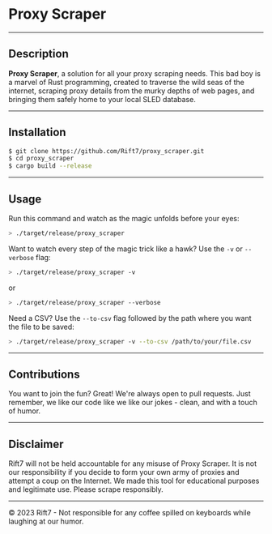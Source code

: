 # Proxy Scraper

---

## Description

**Proxy Scraper**, a solution for all your proxy scraping needs. This bad boy is a marvel of Rust programming, created to traverse the wild seas of the internet, scraping proxy details from the murky depths of web pages, and bringing them safely home to your local SLED database.

---

## Installation

```bash
$ git clone https://github.com/Rift7/proxy_scraper.git
$ cd proxy_scraper
$ cargo build --release
```

---

## Usage

Run this command and watch as the magic unfolds before your eyes:

```bash
> ./target/release/proxy_scraper
```

Want to watch every step of the magic trick like a hawk? Use the `-v` or `--verbose` flag:

```bash
> ./target/release/proxy_scraper -v
```
or
```bash
> ./target/release/proxy_scraper --verbose
```

Need a CSV? Use the `--to-csv` flag followed by the path where you want the file to be saved:

```bash
> ./target/release/proxy_scraper -v --to-csv /path/to/your/file.csv
```

---

## Contributions

You want to join the fun? Great! We're always open to pull requests. Just remember, we like our code like we like our jokes - clean, and with a touch of humor.

---

## Disclaimer

Rift7 will not be held accountable for any misuse of Proxy Scraper. It is not our responsibility if you decide to form your own army of proxies and attempt a coup on the Internet. We made this tool for educational purposes and legitimate use. Please scrape responsibly.

---

&copy; 2023 Rift7 - Not responsible for any coffee spilled on keyboards while laughing at our humor.
